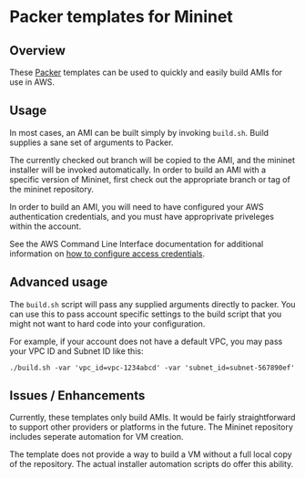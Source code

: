 # Packer templates for Mininet

## Overview

These [Packer](https://www.packer.io) templates can be used to quickly and easily build AMIs for use in AWS.

## Usage

In most cases, an AMI can be built simply by invoking `build.sh`. Build supplies a sane set of arguments to Packer.

The currently checked out branch will be copied to the AMI, and the mininet installer will be invoked automatically. In order to build an AMI with a specific version of Mininet, first check out the appropriate branch or tag of the mininet repository.

In order to build an AMI, you will need to have configured your AWS authentication credentials, and you must have approprivate priveleges within the account.

See the AWS Command Line Interface documentation for additional information on [how to configure access credentials](http://docs.aws.amazon.com/cli/latest/userguide/cli-chap-getting-started.html#cli-config-files).

## Advanced usage

The `build.sh` script will pass any supplied arguments directly to packer. You can use this to pass account specific settings to the build script that you might not want to hard code into your configuration.

For example, if your account does not have a default VPC, you may pass your VPC ID and Subnet ID like this:

```
./build.sh -var 'vpc_id=vpc-1234abcd' -var 'subnet_id=subnet-567890ef'
```

## Issues / Enhancements

Currently, these templates only build AMIs. It would be fairly straightforward to support other providers or platforms in the future. The Mininet repository includes seperate automation for VM creation.

The template does not provide a way to build a VM without a full local copy of the repository. The actual installer automation scripts do offer this ability.
